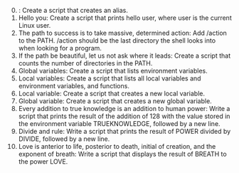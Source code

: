  0. <o>: Create a script that creates an alias.
 1. Hello you: Create a script that prints hello user, where user is the current Linux user.
 2. The path to success is to take massive, determined action: Add /action to the PATH. /action should be the last directory the shell looks into when looking for a program.
 3. If the path be beautiful, let us not ask where it leads: Create a script that counts the number of directories in the PATH.
 4. Global variables: Create a script that lists environment variables.
 5. Local variables: Create a script that lists all local variables and environment variables, and functions.
 6. Local variable: Create a script that creates a new local variable.
 7. Global variable: Create a script that creates a new global variable.
 8. Every addition to true knowledge is an addition to human power: Write a script that prints the result of the addition of 128 with the value stored in the environment variable TRUEKNOWLEDGE, followed by a new line.
 9. Divide and rule: Write a script that prints the result of POWER divided by DIVIDE, followed by a new line.
 10. Love is anterior to life, posterior to death, initial of creation, and the exponent of breath: Write a script that displays the result of BREATH to the power LOVE.
